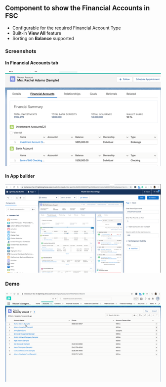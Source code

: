 ## Component to show the Financial Accounts in FSC 

- Configurable for the required Financial Account Type
- Built-in **View All** feature
- Sorting on **Balance** supported


### Screenshots

#### In Financial Accounts tab
![comp](img/fa-comp-1.png)

#### In App builder
![app builder - comp](img/fa-app-2.png)


### Demo

![Demo of the component in action](img/fa-comp-1.gif)

